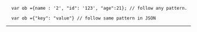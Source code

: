       var ob ={name : '2', "id": '123', "age":21}; // follow any pattern.
      
      var ob ={"key": "value"} // follow same pattern in JSON

____________________
